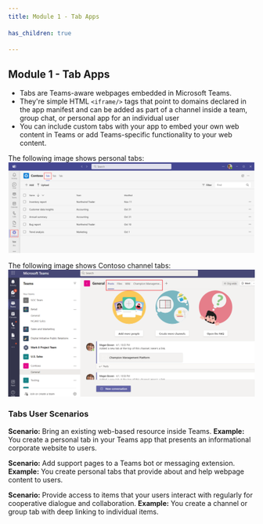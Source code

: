 ```yaml
---
title: Module 1 - Tab Apps

has_children: true

---
```


## Module 1 - Tab Apps

- Tabs are Teams-aware webpages embedded in Microsoft Teams.
- They're simple HTML `<iframe/>` tags that point to domains declared in the app manifest and can be added as part of a channel inside a team, group chat, or personal app for an individual user
- You can include custom tabs with your app to embed your own web content in Teams or add Teams-specific functionality to your web content.

The following image shows personal tabs:
![Personal Tab Image](../../assets/images/module1/personaltab.png)

The following image shows Contoso channel tabs:
![Channel Tab Image](../../assets/images/module1/channeltab.png)

### Tabs User Scenarios

**Scenario:** Bring an existing web-based resource inside Teams.
**Example:** You create a personal tab in your Teams app that presents an informational corporate website to users.

**Scenario:** Add support pages to a Teams bot or messaging extension.
**Example:** You create personal tabs that provide about and help webpage content to users.

**Scenario:** Provide access to items that your users interact with regularly for cooperative dialogue and collaboration.
**Example:** You create a channel or group tab with deep linking to individual items.
